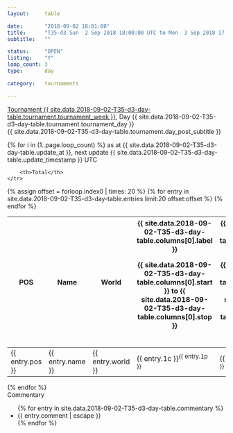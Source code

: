 ```yaml
---
layout: 	table

date: 		"2018-09-02 18:01:00"
title: 		"T35-d3 Sun  2 Sep 2018 18:00:00 UTC to Mon  3 Sep 2018 17:59:59 UTC"
subtitle: 	""

status:     "OPEN"
listing:    "Y"
loop_count: 3
type:       day

category: 	tournaments

---
```

<div class="table_header">
    <span class="table_title">
        <a href="{{ site.data.2018-09-02-T35-d3-day-table.tournament.week_results_table_url }}">
        Tournament {{ site.data.2018-09-02-T35-d3-day-table.tournament.tournament_week }}</a>, Day {{ site.data.2018-09-02-T35-d3-day-table.tournament.tournament_day }}
    </span><br>
    <span class="table_subtitle">
        {{ site.data.2018-09-02-T35-d3-day-table.tournament.day_post_subtitle }}
    </span>  
</div>

{% for i in (1..page.loop_count) %}
<span class="table_nextupdate">as at {{ site.data.2018-09-02-T35-d3-day-table.update_at }}, next update {{ site.data.2018-09-02-T35-d3-day-table.update_timestamp }} UTC</span> 
<table class="day_table">
  <colgroup>
    <col style="width:18px">
    <col style="width:55px">
    <col style="width:55px">
    <col style="width:12px">
    <col style="width:12px">
    <col style="width:12px">
    <col style="width:12px">
    <col style="width:12px">
    <col style="width:12px">
    <col style="width:12px">
    <col style="width:12px">
    <col style="width:12px">
    <col style="width:12px">
    <col style="width:12px">
    <col style="width:12px">
    <col style="width:12px">
    <col style="width:12px">
    <col style="width:12px">
    <col style="width:12px">
    <col style="width:12px">
    <col style="width:12px">
    <col style="width:12px">
    <col style="width:12px">
    <col style="width:12px">
    <col style="width:12px">
    <col style="width:12px">
    <col style="width:12px">
    <col style="width:18px">
  </colgroup>  
  <thead>
    <tr>
        <th>POS</th>
        <th class="AlignLeft">Name</th>
        <th class="AlignLeft">World</th>

<th><div class="label">{{ site.data.2018-09-02-T35-d3-day-table.columns[0].label }}<p class="onhover">{{ site.data.2018-09-02-T35-d3-day-table.columns[0].start }} to {{ site.data.2018-09-02-T35-d3-day-table.columns[0].stop }}</p></div>​</th>
<th><div class="label">{{ site.data.2018-09-02-T35-d3-day-table.columns[1].label }}<p class="onhover">{{ site.data.2018-09-02-T35-d3-day-table.columns[1].start }} to {{ site.data.2018-09-02-T35-d3-day-table.columns[1].stop }}</p></div>​</th>
<th><div class="label">{{ site.data.2018-09-02-T35-d3-day-table.columns[2].label }}<p class="onhover">{{ site.data.2018-09-02-T35-d3-day-table.columns[2].start }} to {{ site.data.2018-09-02-T35-d3-day-table.columns[2].stop }}</p></div>​</th>
<th><div class="label">{{ site.data.2018-09-02-T35-d3-day-table.columns[3].label }}<p class="onhover">{{ site.data.2018-09-02-T35-d3-day-table.columns[3].start }} to {{ site.data.2018-09-02-T35-d3-day-table.columns[3].stop }}</p></div>​</th>
<th><div class="label">{{ site.data.2018-09-02-T35-d3-day-table.columns[4].label }}<p class="onhover">{{ site.data.2018-09-02-T35-d3-day-table.columns[4].start }} to {{ site.data.2018-09-02-T35-d3-day-table.columns[4].stop }}</p></div>​</th>
<th><div class="label">{{ site.data.2018-09-02-T35-d3-day-table.columns[5].label }}<p class="onhover">{{ site.data.2018-09-02-T35-d3-day-table.columns[5].start }} to {{ site.data.2018-09-02-T35-d3-day-table.columns[5].stop }}</p></div>​</th>
<th><div class="label">{{ site.data.2018-09-02-T35-d3-day-table.columns[6].label }}<p class="onhover">{{ site.data.2018-09-02-T35-d3-day-table.columns[6].start }} to {{ site.data.2018-09-02-T35-d3-day-table.columns[6].stop }}</p></div>​</th>
<th><div class="label">{{ site.data.2018-09-02-T35-d3-day-table.columns[7].label }}<p class="onhover">{{ site.data.2018-09-02-T35-d3-day-table.columns[7].start }} to {{ site.data.2018-09-02-T35-d3-day-table.columns[7].stop }}</p></div>​</th>
<th><div class="label">{{ site.data.2018-09-02-T35-d3-day-table.columns[8].label }}<p class="onhover">{{ site.data.2018-09-02-T35-d3-day-table.columns[8].start }} to {{ site.data.2018-09-02-T35-d3-day-table.columns[8].stop }}</p></div>​</th>
<th><div class="label">{{ site.data.2018-09-02-T35-d3-day-table.columns[9].label }}<p class="onhover">{{ site.data.2018-09-02-T35-d3-day-table.columns[9].start }} to {{ site.data.2018-09-02-T35-d3-day-table.columns[9].stop }}</p></div>​</th>
<th><div class="label">{{ site.data.2018-09-02-T35-d3-day-table.columns[10].label }}<p class="onhover">{{ site.data.2018-09-02-T35-d3-day-table.columns[10].start }} to {{ site.data.2018-09-02-T35-d3-day-table.columns[10].stop }}</p></div>​</th>

<th><div class="label">{{ site.data.2018-09-02-T35-d3-day-table.columns[11].label }}<p class="onhover">{{ site.data.2018-09-02-T35-d3-day-table.columns[11].start }} to {{ site.data.2018-09-02-T35-d3-day-table.columns[11].stop }}</p></div>​</th>
<th><div class="label">{{ site.data.2018-09-02-T35-d3-day-table.columns[12].label }}<p class="onhover">{{ site.data.2018-09-02-T35-d3-day-table.columns[12].start }} to {{ site.data.2018-09-02-T35-d3-day-table.columns[12].stop }}</p></div>​</th>
<th><div class="label">{{ site.data.2018-09-02-T35-d3-day-table.columns[13].label }}<p class="onhover">{{ site.data.2018-09-02-T35-d3-day-table.columns[13].start }} to {{ site.data.2018-09-02-T35-d3-day-table.columns[13].stop }}</p></div>​</th>
<th><div class="label">{{ site.data.2018-09-02-T35-d3-day-table.columns[14].label }}<p class="onhover">{{ site.data.2018-09-02-T35-d3-day-table.columns[14].start }} to {{ site.data.2018-09-02-T35-d3-day-table.columns[14].stop }}</p></div>​</th>
<th><div class="label">{{ site.data.2018-09-02-T35-d3-day-table.columns[15].label }}<p class="onhover">{{ site.data.2018-09-02-T35-d3-day-table.columns[15].start }} to {{ site.data.2018-09-02-T35-d3-day-table.columns[15].stop }}</p></div>​</th>
<th><div class="label">{{ site.data.2018-09-02-T35-d3-day-table.columns[16].label }}<p class="onhover">{{ site.data.2018-09-02-T35-d3-day-table.columns[16].start }} to {{ site.data.2018-09-02-T35-d3-day-table.columns[16].stop }}</p></div>​</th>
<th><div class="label">{{ site.data.2018-09-02-T35-d3-day-table.columns[17].label }}<p class="onhover">{{ site.data.2018-09-02-T35-d3-day-table.columns[17].start }} to {{ site.data.2018-09-02-T35-d3-day-table.columns[17].stop }}</p></div>​</th>
<th><div class="label">{{ site.data.2018-09-02-T35-d3-day-table.columns[18].label }}<p class="onhover">{{ site.data.2018-09-02-T35-d3-day-table.columns[18].start }} to {{ site.data.2018-09-02-T35-d3-day-table.columns[18].stop }}</p></div>​</th>
<th><div class="label">{{ site.data.2018-09-02-T35-d3-day-table.columns[19].label }}<p class="onhover">{{ site.data.2018-09-02-T35-d3-day-table.columns[19].start }} to {{ site.data.2018-09-02-T35-d3-day-table.columns[19].stop }}</p></div>​</th>
<th><div class="label">{{ site.data.2018-09-02-T35-d3-day-table.columns[20].label }}<p class="onhover">{{ site.data.2018-09-02-T35-d3-day-table.columns[20].start }} to {{ site.data.2018-09-02-T35-d3-day-table.columns[20].stop }}</p></div>​</th>

<th><div class="label">{{ site.data.2018-09-02-T35-d3-day-table.columns[21].label }}<p class="onhover">{{ site.data.2018-09-02-T35-d3-day-table.columns[21].start }} to {{ site.data.2018-09-02-T35-d3-day-table.columns[21].stop }}</p></div>​</th>
<th><div class="label">{{ site.data.2018-09-02-T35-d3-day-table.columns[22].label }}<p class="onhover">{{ site.data.2018-09-02-T35-d3-day-table.columns[22].start }} to {{ site.data.2018-09-02-T35-d3-day-table.columns[22].stop }}</p></div>​</th>
<th><div class="label">{{ site.data.2018-09-02-T35-d3-day-table.columns[23].label }}<p class="onhover">{{ site.data.2018-09-02-T35-d3-day-table.columns[23].start }} to {{ site.data.2018-09-02-T35-d3-day-table.columns[23].stop }}</p></div>​</th>

        <th>Total</th>
    </tr>
  </thead>
  {% assign offset = forloop.index0 | times: 20 %}
<tbody>
{% for entry in site.data.2018-09-02-T35-d3-day-table.entries limit:20 offset:offset %}
  <tr>
    <td class="pl{{ entry.pos }}">{{ entry.pos }}</td>
    <td class="AlignLeft">{{ entry.name }}</td>
    <td class="AlignLeft">{{ entry.world }}</td>
    <td class="pl{{ entry.1p }}">{{ entry.1c }}<sup>{{ entry.1p }}</sup></td>
    <td class="pl{{ entry.2p }}">{{ entry.2c }}<sup>{{ entry.2p }}</sup></td>
    <td class="pl{{ entry.3p }}">{{ entry.3c }}<sup>{{ entry.3p }}</sup></td>
    <td class="pl{{ entry.4p }}">{{ entry.4c }}<sup>{{ entry.4p }}</sup></td>
    <td class="pl{{ entry.5p }}">{{ entry.5c }}<sup>{{ entry.5p }}</sup></td>
    <td class="pl{{ entry.6p }}">{{ entry.6c }}<sup>{{ entry.6p }}</sup></td>
    <td class="pl{{ entry.7p }}">{{ entry.7c }}<sup>{{ entry.7p }}</sup></td>
    <td class="pl{{ entry.8p }}">{{ entry.8c }}<sup>{{ entry.8p }}</sup></td>
    <td class="pl{{ entry.9p }}">{{ entry.9c }}<sup>{{ entry.9p }}</sup></td>
    <td class="pl{{ entry.10p }}">{{ entry.10c }}<sup>{{ entry.10p }}</sup></td>
    <td class="pl{{ entry.11p }}">{{ entry.11c }}<sup>{{ entry.11p }}</sup></td>
    <td class="pl{{ entry.12p }}">{{ entry.12c }}<sup>{{ entry.12p }}</sup></td>
    <td class="pl{{ entry.13p }}">{{ entry.13c }}<sup>{{ entry.13p }}</sup></td>
    <td class="pl{{ entry.14p }}">{{ entry.14c }}<sup>{{ entry.14p }}</sup></td>
    <td class="pl{{ entry.15p }}">{{ entry.15c }}<sup>{{ entry.15p }}</sup></td>
    <td class="pl{{ entry.16p }}">{{ entry.16c }}<sup>{{ entry.16p }}</sup></td>
    <td class="pl{{ entry.17p }}">{{ entry.17c }}<sup>{{ entry.17p }}</sup></td>
    <td class="pl{{ entry.18p }}">{{ entry.18c }}<sup>{{ entry.18p }}</sup></td>
    <td class="pl{{ entry.19p }}">{{ entry.19c }}<sup>{{ entry.19p }}</sup></td>
    <td class="pl{{ entry.20p }}">{{ entry.20c }}<sup>{{ entry.20p }}</sup></td>
    <td class="pl{{ entry.21p }}">{{ entry.21c }}<sup>{{ entry.21p }}</sup></td>
    <td class="pl{{ entry.22p }}">{{ entry.22c }}<sup>{{ entry.22p }}</sup></td>
    <td class="pl{{ entry.23p }}">{{ entry.23c }}<sup>{{ entry.23p }}</sup></td>
    <td class="pl{{ entry.24p }}">{{ entry.24c }}<sup>{{ entry.24p }}</sup></td>
    <td>{{ entry.total }}</td>
  </tr>
{% endfor %}  
</tbody>
</table>
<div class="leaderboard"></div>
{% endfor %}

<div class="commentary">
  <span class="commentary_title">Commentary</span>
  <ul>
    {% for entry in site.data.2018-09-02-T35-d3-day-table.commentary %}
    <li class="commentary_list">{{ entry.comment | escape }}</li>
    {% endfor %}
  </ul>
</div>



